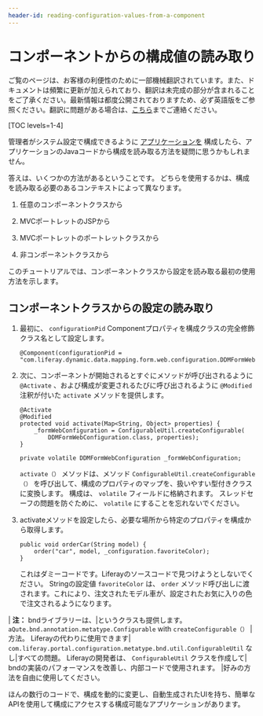 ```yaml
---
header-id: reading-configuration-values-from-a-component
---
```


# コンポーネントからの構成値の読み取り

<p class="alert alert-info"><span class="wysiwyg-color-blue120">ご覧のページは、お客様の利便性のために一部機械翻訳されています。また、ドキュメントは頻繁に更新が加えられており、翻訳は未完成の部分が含まれることをご了承ください。最新情報は都度公開されておりますため、必ず英語版をご参照ください。翻訳に問題がある場合は、<a href="mailto:support-content-jp@liferay.com">こちら</a>までご連絡ください。</span></p>

[TOC levels=1-4]

管理者がシステム設定で構成できるように [アプリケーションを](/docs/7-1/tutorials/-/knowledge_base/t/making-applications-configurable) 構成したら、アプリケーションのJavaコードから構成を読み取る方法を疑問に思うかもしれません。

答えは、いくつかの方法があるということです。 どちらを使用するかは、構成を読み取る必要のあるコンテキストによって異なります。

1.  任意のコンポーネントクラスから

2.  MVCポートレットのJSPから

3.  MVCポートレットのポートレットクラスから

4.  非コンポーネントクラスから

このチュートリアルでは、コンポーネントクラスから設定を読み取る最初の使用方法を示します。

## コンポーネントクラスからの設定の読み取り

1.  最初に、 `configurationPid` Componentプロパティを構成クラスの完全修飾クラス名として設定します。
   
        @Component(configurationPid = "com.liferay.dynamic.data.mapping.form.web.configuration.DDMFormWebConfiguration")

2.  次に、コンポーネントが開始されるとすぐにメソッドが呼び出されるように `@Activate` 、および構成が変更されるたびに呼び出されるように `@Modified` 注釈が付いた `activate` メソッドを提供します。
   
        @Activate
        @Modified
        protected void activate(Map<String, Object> properties) {
            _formWebConfiguration = ConfigurableUtil.createConfigurable(
                DDMFormWebConfiguration.class, properties);
        }
       
        private volatile DDMFormWebConfiguration _formWebConfiguration;

    `activate（）` メソッドは、メソッド `ConfigurableUtil.createConfigurable（）` を呼び出して、構成のプロパティのマップを、扱いやすい型付きクラスに変換します。 構成は、 `volatile` フィールドに格納されます。 スレッドセーフの問題を防ぐために、 `volatile` にすることを忘れないでください。

3.  activateメソッドを設定したら、必要な場所から特定のプロパティを構成から取得します。
   
        public void orderCar(String model) {
            order("car", model, _configuration.favoriteColor);
        }

    これはダミーコードです。Liferayのソースコードで見つけようとしないでください。 Stringの設定値 `favoriteColor` は、 `order` メソッド呼び出しに渡されます。これにより、注文されたモデル車が、設定されたお気に入りの色で注文されるようになります。

| **注：** bndライブラリーは、|というクラスも提供します。 `aQute.bnd.annotation.metatype.Configurable` with `createConfigurable（）` |方法。 Liferayの代わりに使用できます| `com.liferay.portal.configuration.metatype.bnd.util.ConfigurableUtil` なし|すべての問題。 Liferayの開発者は、 `ConfigurableUtil` クラスを作成して| bndの実装のパフォーマンスを改善し、内部コードで使用されます。 |好みの方法を自由に使用してください。

ほんの数行のコードで、構成を動的に変更し、自動生成されたUIを持ち、簡単なAPIを使用して構成にアクセスする構成可能なアプリケーションがあります。
